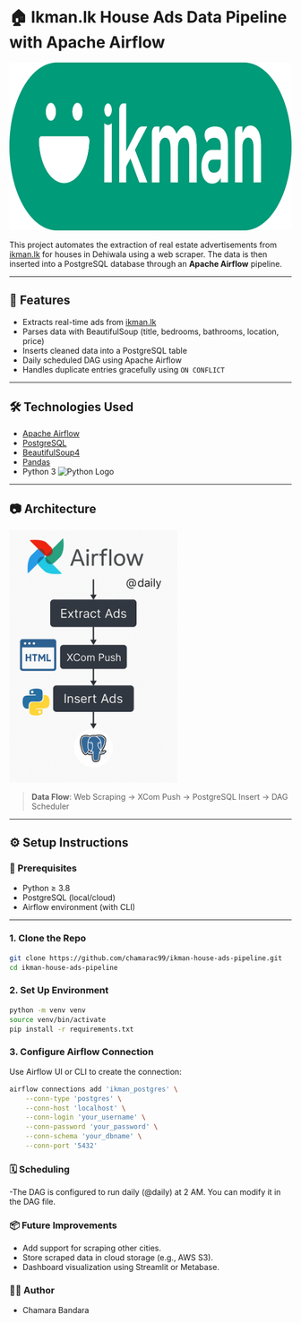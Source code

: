 # 🏠 Ikman.lk House Ads Data Pipeline with Apache Airflow

<img src="assets/ikman_logo.png" alt="Ikman.lk Logo" width="800" height = "300"/>

This project automates the extraction of real estate advertisements from [ikman.lk](https://ikman.lk) for houses in Dehiwala using a web scraper. The data is then inserted into a PostgreSQL database through an **Apache Airflow** pipeline.

---

## 🚀 Features

- Extracts real-time ads from [ikman.lk](https://ikman.lk/en/ads/dehiwala/houses-for-sale)
- Parses data with BeautifulSoup (title, bedrooms, bathrooms, location, price)
- Inserts cleaned data into a PostgreSQL table
- Daily scheduled DAG using Apache Airflow
- Handles duplicate entries gracefully using `ON CONFLICT`

---

## 🛠️ Technologies Used

- [Apache Airflow](https://airflow.apache.org/)
- [PostgreSQL](https://www.postgresql.org/)
- [BeautifulSoup4](https://www.crummy.com/software/BeautifulSoup/)
- [Pandas](https://pandas.pydata.org/)
- Python 3 <img src="https://www.python.org/static/community_logos/python-logo.png" alt="Python Logo" width="40"/>

---

## 📷 Architecture

<img src="assets/airflow_pipeline.png" alt="Pipeline Flow" width="300"/>

> **Data Flow**: Web Scraping → XCom Push → PostgreSQL Insert → DAG Scheduler

---

## ⚙️ Setup Instructions

### 🔧 Prerequisites

- Python ≥ 3.8
- PostgreSQL (local/cloud)
- Airflow environment (with CLI)

---

### 1. Clone the Repo

```bash
git clone https://github.com/chamarac99/ikman-house-ads-pipeline.git
cd ikman-house-ads-pipeline
```

### 2. Set Up Environment

```bash
python -m venv venv
source venv/bin/activate
pip install -r requirements.txt
```
### 3. Configure Airflow Connection
Use Airflow UI or CLI to create the connection:
```bash
airflow connections add 'ikman_postgres' \
    --conn-type 'postgres' \
    --conn-host 'localhost' \
    --conn-login 'your_username' \
    --conn-password 'your_password' \
    --conn-schema 'your_dbname' \
    --conn-port '5432'
```
### 🗓️ Scheduling
-The DAG is configured to run daily (@daily) at 2 AM. You can modify it in the DAG file.

### 📦 Future Improvements
- Add support for scraping other cities.
- Store scraped data in cloud storage (e.g., AWS S3).
- Dashboard visualization using Streamlit or Metabase.

### 👨‍💻 Author
- Chamara Bandara
